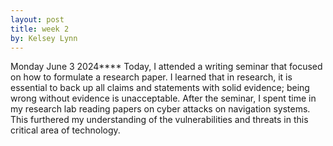 ```yaml
---
layout: post
title: week 2
by: Kelsey Lynn
---
```

Monday June 3 2024****
Today, I attended a writing seminar that focused on how to formulate a research paper. I learned that in research, it is essential to back up all claims and statements with solid evidence; being wrong without evidence is unacceptable. After the seminar, I spent time in my research lab reading papers on cyber attacks on navigation systems. This furthered my understanding of the vulnerabilities and threats in this critical area of technology.
